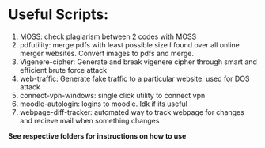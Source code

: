 # Useful Scripts:

1. MOSS: check plagiarism between 2 codes with MOSS
2. pdfutility: merge pdfs with least possible size I found over all online merger websites. Convert images to pdfs and merge.
3. Vigenere-cipher: Generate and break vigenere cipher through smart and efficient brute force attack
4. web-traffic: Generate fake traffic to a particular website. used for DOS attack
5. connect-vpn-windows: single click utility to connect vpn
6. moodle-autologin: logins to moodle. Idk if its useful
7. webpage-diff-tracker: automated way to track webpage for changes and recieve mail when something changes



**See respective folders for instructions on how to use**
